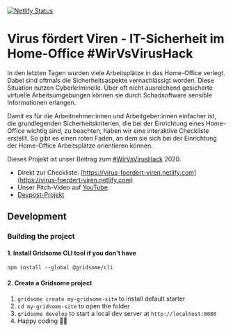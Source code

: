 [![Netlify Status](https://api.netlify.com/api/v1/badges/85db3693-5c24-460a-803e-3406f77dd69b/deploy-status)](https://app.netlify.com/sites/virus-foerdert-viren/deploys)

# Virus fördert Viren - IT-Sicherheit im Home-Office #WirVsVirusHack 

In den letzten Tagen wurden viele Arbeitsplätze in das Home-Of­fice verlegt. Dabei sind oftmals die Sicherheitsaspekte vernachlässigt worden. Diese Situation nutzen Cyberkriminelle. Über oft nicht ausreichend gesicherte virtuelle Arbeitsumgebungen können sie durch Schadsoftware sensible Informationen erlangen. 

Damit es für die Arbeitnehmer:innen und Arbeitgeber:innen einfacher ist, die grundlegenden Sicherheitskriterien, die bei der Einrichtung eines Home-Of­fice wichtig sind, zu beachten, haben wir eine interaktive Checkliste erstellt. So gibt es einen roten Faden, an dem sie sich bei der Einrichtung der Home-Of­fice Arbeitsplätze orientieren können.

Dieses Projekt ist unser Beitrag zum [#WirVsVirusHack](https://wirvsvirushackathon.org/) 2020.

* Direkt zur Checkliste: [https://virus-foerdert-viren.netlify.com](https://virus-foerdert-viren.netlify.com)
* Unser Pitch-Video auf [YouTube](https://www.youtube.com/watch?v=BfgqEM5kQ-Y).
* [Devpost-Projekt](https://devpost.com/software/0026_home_office_virus_fordert_viren)

## Development

### Building the project

#### 1. Install Gridsome CLI tool if you don't have

`npm install --global @gridsome/cli`

#### 2. Create a Gridsome project

1. `gridsome create my-gridsome-site` to install default starter
2. `cd my-gridsome-site` to open the folder
3. `gridsome develop` to start a local dev server at `http://localhost:8080`
4. Happy coding 🎉🙌
